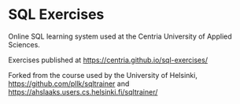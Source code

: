# SQL Exercises

Online SQL learning system used at the Centria University of Applied Sciences.

Exercises published at https://centria.github.io/sql-exercises/

Forked from the course used by the University of Helsinki, https://github.com/pllk/sqltrainer and https://ahslaaks.users.cs.helsinki.fi/sqltrainer/
